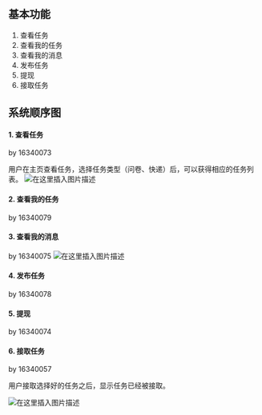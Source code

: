 ## 基本功能
1. 查看任务
2. 查看我的任务
3. 查看我的消息
4. 发布任务
5. 提现
6. 接取任务

## 系统顺序图
#### 1. 查看任务
by 16340073

用户在主页查看任务，选择任务类型（问卷、快递）后，可以获得相应的任务列表。
![在这里插入图片描述](https://img-blog.csdnimg.cn/20190625201149212.png?x-oss-process=image/watermark,type_ZmFuZ3poZW5naGVpdGk,shadow_10,text_aHR0cHM6Ly9ibG9nLmNzZG4ubmV0L2NhdF94aW5n,size_16,color_FFFFFF,t_70)

#### 2. 查看我的任务
by 16340079


#### 3. 查看我的消息
by 16340075
![在这里插入图片描述](https://github.com/sysu620/sysu620/blob/master/%E9%9C%80%E6%B1%82%E8%A7%84%E6%A0%BC%E8%AF%B4%E6%98%8E%E4%B9%A6%E7%9B%B8%E5%85%B3%E6%96%87%E6%A1%A3/image/3.Massage.png)


#### 4. 发布任务
by 16340078


#### 5. 提现
by 16340074


#### 6. 接取任务
by 16340057

用户接取选择好的任务之后，显示任务已经被接取。

![在这里插入图片描述](https://github.com/sysu620/sysu620/blob/master/%E9%9C%80%E6%B1%82%E8%A7%84%E6%A0%BC%E8%AF%B4%E6%98%8E%E4%B9%A6%E7%9B%B8%E5%85%B3%E6%96%87%E6%A1%A3/image/6.PickUpTask.png?raw=true)

